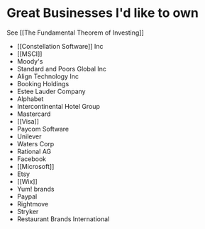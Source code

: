 # Great Businesses I'd like to own
See [[The Fundamental Theorem of Investing]]

- [[Constellation Software]] Inc
- [[MSCI]]
- Moody's
- Standard and Poors Global Inc
- Align Technology Inc
- Booking Holdings
- Estee Lauder Company
- Alphabet
- Intercontinental Hotel Group
- Mastercard
- [[Visa]]
- Paycom Software
- Unilever
- Waters Corp
- Rational AG
- Facebook
- [[Microsoft]]
- Etsy
- [[Wix]] 
- Yum! brands
- Paypal
- Rightmove
- Stryker
- Restaurant Brands International








